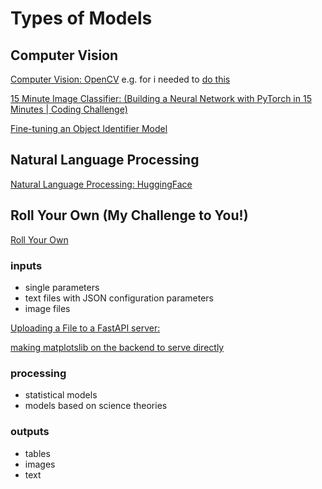 # Types of Models

## Computer Vision

[Computer Vision: OpenCV](https://opencv.org/about/)
e.g. for 
i needed to [do this](https://stackoverflow.com/questions/67921192/5bad-argument-in-function-rectangle-cant-parse-pt1-sequence-item-wit)

[15 Minute Image Classifier: (Building a Neural Network with PyTorch in 15 Minutes | Coding Challenge)](https://www.youtube.com/watch?v=mozBidd58VQ)

[Fine-tuning an Object Identifier Model](https://pytorch.org/tutorials/intermediate/torchvision_tutorial.html)

## Natural Language Processing

[Natural Language Processing: HuggingFace](https://huggingface.co/learn/nlp-course/chapter1/1)

## Roll Your Own (My Challenge to You!)

[Roll Your Own](http://example.com)

### inputs
- single parameters
- text files with JSON configuration parameters
- image files

[Uploading a File to a FastAPI server:](https://stackoverflow.com/questions/70796124/fastapi-how-to-upload-file-via-html-form/70797993#70797993)

[making matplotslib on the backend to serve directly](https://stackoverflow.com/questions/73754664/how-to-display-a-matplotlib-chart-with-fastapi-nextjs-without-saving-the-chart)

### processing
- statistical models
- models based on science theories

### outputs
- tables
- images
- text